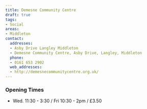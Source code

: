 ```yaml
---
title: Demesne Community Centre
draft: true
tags:
- Social
areas:
- Middleton
contact:
  addresses:
  - Asby Drive Langley Middleton
  - Demesne Community Centre, Asby Drive, Langley, Middleton
  phone:
  - 0161 653 2902
  web_addresses:
  - http://demesnecommunitycentre.org.uk/
---
```


### Opening Times
* Wed. 11:30 - 3:30 / Fri  10:30 - 2pm / £3.50


